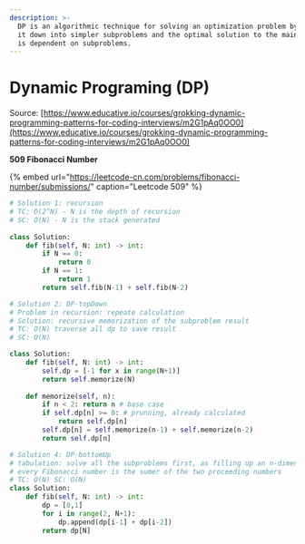 ```yaml
---
description: >-
  DP is an algorithmic technique for solving an optimization problem by breaking
  it down into simpler subproblems and the optimal solution to the main problem
  is dependent on subproblems.
---
```


# Dynamic Programing \(DP\)

Source: [https://www.educative.io/courses/grokking-dynamic-programming-patterns-for-coding-interviews/m2G1pAq0OO0](https://www.educative.io/courses/grokking-dynamic-programming-patterns-for-coding-interviews/m2G1pAq0OO0)

**509 Fibonacci Number** 

{% embed url="https://leetcode-cn.com/problems/fibonacci-number/submissions/" caption="Leetcode 509" %}

```python
# Solution 1: recursion 
# TC: O(2^N) - N is the depth of recursion
# SC: O(N) - N is the stack generated 
 
class Solution:
    def fib(self, N: int) -> int:
        if N == 0: 
            return 0 
        if N == 1: 
            return 1 
        return self.fib(N-1) + self.fib(N-2)
```

```python
# Solution 2: DP-topDown
# Problem in recursion: repeate calculation
# Solution: recursive memorization of the subproblem result
# TC: O(N) traverse all dp to save result 
# SC: O(N)

class Solution:
    def fib(self, N: int) -> int:
        self.dp = [-1 for x in range(N+1)]
        return self.memorize(N)
        
    def memorize(self, n):
        if n < 2: return n # base case 
        if self.dp[n] >= 0: # prunning, already calculated
            return self.dp[n]
        self.dp[n] = self.memorize(n-1) + self.memorize(n-2)
        return self.dp[n]
```

```python
# Solution 4: DP-bottomUp
# tabulation: solve all the subproblems first, as filling up an n-dimensional table, opposite of memorizaiton 
# every Fibonacci number is the sumer of the two proceeding numbers 
# TC: O(N) SC: O(N)
class Solution:
    def fib(self, N: int) -> int:
        dp = [0,1]
        for i in range(2, N+1):
            dp.append(dp[i-1] + dp[i-2])
        return dp[N]
```



